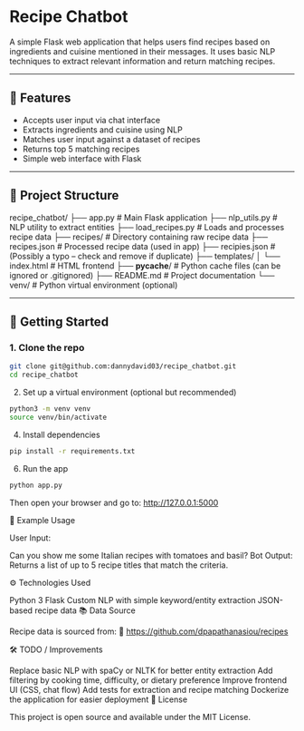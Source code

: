 #  Recipe Chatbot

A simple Flask web application that helps users find recipes based on ingredients and cuisine mentioned in their messages. It uses basic NLP techniques to extract relevant information and return matching recipes.

---

## 🧠 Features

- Accepts user input via chat interface
- Extracts ingredients and cuisine using NLP
- Matches user input against a dataset of recipes
- Returns top 5 matching recipes
- Simple web interface with Flask

---

## 📁 Project Structure

recipe_chatbot/
├── app.py              # Main Flask application
├── nlp_utils.py        # NLP utility to extract entities
├── load_recipes.py     # Loads and processes recipe data
├── recipes/            # Directory containing raw recipe data
├── recipes.json        # Processed recipe data (used in app)
├── recipies.json       # (Possibly a typo – check and remove if duplicate)
├── templates/
│   └── index.html      # HTML frontend
├── __pycache__/        # Python cache files (can be ignored or .gitignored)
├── README.md           # Project documentation
└── venv/               # Python virtual environment (optional)


---

## 🚀 Getting Started

### 1. Clone the repo

```bash
git clone git@github.com:dannydavid03/recipe_chatbot.git
cd recipe_chatbot
```
2. Set up a virtual environment (optional but recommended)
```bash
python3 -m venv venv
source venv/bin/activate
```
4. Install dependencies
```bash
pip install -r requirements.txt
```
6. Run the app
```bash
python app.py
```
Then open your browser and go to:
http://127.0.0.1:5000

💬 Example Usage

User Input:

Can you show me some Italian recipes with tomatoes and basil?
Bot Output:
Returns a list of up to 5 recipe titles that match the criteria.

⚙️ Technologies Used

Python 3
Flask
Custom NLP with simple keyword/entity extraction
JSON-based recipe data
📚 Data Source

Recipe data is sourced from:
🔗 https://github.com/dpapathanasiou/recipes

🛠️ TODO / Improvements

 Replace basic NLP with spaCy or NLTK for better entity extraction
 Add filtering by cooking time, difficulty, or dietary preference
 Improve frontend UI (CSS, chat flow)
 Add tests for extraction and recipe matching
 Dockerize the application for easier deployment
📄 License

This project is open source and available under the MIT License.



